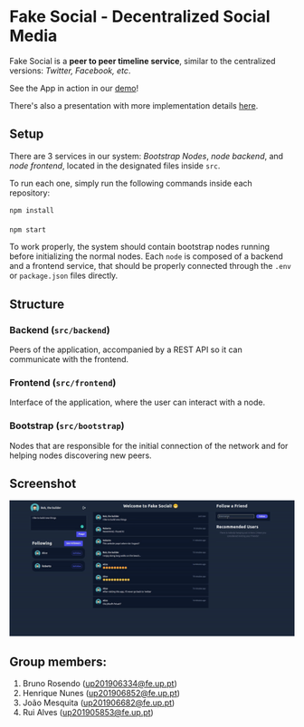 # Fake Social - Decentralized Social Media

Fake Social is a **peer to peer timeline service**, similar to the centralized versions: *Twitter, Facebook, etc*.

See the App in action in our [demo](https://www.youtube.com/watch?v=1KapA_3w4RM)!

There's also a presentation with more implementation details [here](./doc/report.pdf).

## Setup
There are 3 services in our system: *Bootstrap Nodes*, *node backend*, and *node frontend*, located in the designated files inside `src`.

To run each one, simply run the following commands inside each repository:

```bash
npm install

npm start
```

To work properly, the system should contain bootstrap nodes running before initializing the normal nodes. Each `node` is composed of a backend and a frontend service, that should be properly connected through the `.env` or `package.json` files directly. 


##  Structure
### Backend (`src/backend`)

Peers of the application, accompanied by a REST API so it can communicate with the frontend.

### Frontend (`src/frontend`)

Interface of the application, where the user can interact with a node.

### Bootstrap (`src/bootstrap`)

Nodes that are responsible for the initial connection of the network and for helping nodes discovering new peers.

## Screenshot

![Fake Social](./doc/homepage.png)


## Group members:

1. Bruno Rosendo (up201906334@fe.up.pt)
2. Henrique Nunes (up201906852@fe.up.pt)
3. João Mesquita (up201906682@fe.up.pt)
4. Rui Alves (up201905853@fe.up.pt)
